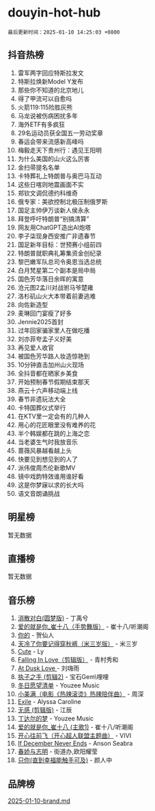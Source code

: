 # douyin-hot-hub

`最后更新时间：2025-01-10 14:25:03 +0800`

## 抖音热榜

1. 雷军两字回应特斯拉发文
1. 特斯拉焕新Model Y发布
1. 那些你不知道的北京地儿
1. 得了甲流可以自愈吗
1. 火箭119:115险胜灰熊
1. 马龙说被伤病困扰多年
1. 海外ETF有多疯狂
1. 29名运动员获全国五一劳动奖章
1. 春运会带来流感新高峰吗
1. 梅毅走天下贵州行：遇见王阳明
1. 为什么美国的山火这么厉害
1. 金扫帚提名名单
1. 卡特葬礼上特朗普与奥巴马互动
1. 这些日喀则地震画面不实
1. 郑钦文调侃德约科维奇
1. 俄专家：美欲控制北极压制俄罗斯
1. 国足主帅伊万谈新人侯永永
1. 拜登呼吁特朗普“别搞清算”
1. 网友用ChatGPT造出AI炮塔
1. 李子柒现身西安推广非遗春节
1. 国足新年目标：世预赛小组前四
1. 特朗普就职典礼筹集资金创纪录
1. 黎巴嫩军队总司令奥恩当选总统
1. 白月梵星第二个副本是局中局
1. 国色芳华落日余晖的寓意
1. 沧元图2孟川对战驸马爷楚雍
1. 洛杉矶山火大本带着前妻逃难
1. 向佐新造型
1. 麦琳回门宴瘦了好多
1. Jennie2025首封
1. 过年回家骗家里人在做吃播
1. 刘亦菲夸孟子义好美
1. 再见爱人收官
1. 被国色芳华路人妆造惊艳到
1. 10分钟直击加州山火现场
1. 全抖音都在晒家乡美食
1. 开始预制春节假期结束那天
1. 燕云十六声移动端上线
1. 春节非遗玩法大全
1. 卡特国葬仪式举行
1. 在KTV里一定会有的几种人
1. 用心的花匠眼里没有难养的花
1. 半个韩娱都在跳的上海之恋
1. 当老婆生气时我放音乐
1. 蔷薇风暴越看越上头
1. 快要见到想见到的人了
1. 派伟俊周杰伦新歌MV
1. 镜中戏韵特效谁用谁好看
1. 这是你梦寐以求的长大吗
1. 语文音朗诵挑战

## 明星榜

暂无数据

## 直播榜

暂无数据

## 音乐榜

1. [消散对白(圆梦版)](https://sf5-hl-cdn-tos.douyinstatic.com/obj/tos-cn-ve-2774/og4jB5I5IizzoZVAAAzWgBMAsMDWoArfwBOiFs) - 丁禹兮
1. [爱的就是你_崔十八（手势舞版）](https://sf5-hl-cdn-tos.douyinstatic.com/obj/tos-cn-ve-2774/oApB2AigNyB4sTw7JhBOikMAf0oDJzMWBuIrgm) - 崔十八/听潮阁
1. [你的](https://sf5-hl-cdn-tos.douyinstatic.com/obj/tos-cn-ve-2774/oYuIeKf42jB7sEV6B2upMdpYAgfrQWj0FeRegh) - 贺仙人
1. [天冷了你要记得穿秋裤（米三岁版）](https://sf5-hl-cdn-tos.douyinstatic.com/obj/tos-cn-ve-2774/oQlIwVIDWiZ6BQilAorS7MA0AgCkQDvcZAdm1) - 米三岁
1. [Cute](https://sf5-hl-cdn-tos.douyinstatic.com/obj/tos-cn-ve-2774/o4IbIzHWKAAB4wsS5qMBRiiAlEBGTpQRNfFvuo) - Ly
1. [Falling In Love（剪辑版）](https://sf5-hl-cdn-tos.douyinstatic.com/obj/tos-cn-ve-2774/o8ajpA8zzgBPahbBIO8AcKGBLJezFCRd1wfP9f) - 青村秀和
1. [ At Dusk  Love ](https://sf5-hl-cdn-tos.douyinstatic.com/obj/tos-cn-ve-2774/o8CrpCf5CaYgI4ZrtQgMQAFEfuGqNnRSDQAPBc) - 刘嗨雨
1. [执子之手 (剪辑2)](https://sf5-hl-cdn-tos.douyinstatic.com/obj/tos-cn-ve-2774/oUoZLQjCc31XzqsBnBQUNgeKtYPBcgbFDwtfcu) - 宝石Gem\哩哩
1. [冬日愿望清单](https://sf5-hl-cdn-tos.douyinstatic.com/obj/tos-cn-ve-2774/oIIgUOeamCFCVAzxN6MFRLIBlLGpUqQxeeHrLE) - Youzee Music
1. [小美满（电影《热辣滚烫》热辣陪伴曲）](https://sf5-hl-cdn-tos.douyinstatic.com/obj/tos-cn-ve-2774/o0GAn2lSgfZIDUgtevCGDQYnFg4CwnrBaxbTZL) - 周深
1. [Exile](https://sf5-hl-cdn-tos.douyinstatic.com/obj/tos-cn-ve-2774/oYj4gAQTknKE3WW0Je8KGmQ7z1cA4FefwtbufD) - Alyssa Caroline
1. [无感 (剪辑版)](https://sf5-hl-cdn-tos.douyinstatic.com/obj/tos-cn-ve-2774/o0eIsUzJBDlQaQFC5OFlgbMEZC1TFYBftOBn6p) - 江辰
1. [丁达尔的梦](https://sf3-cdn-tos.douyinstatic.com/obj/tos-cn-ve-2774/oMU3WirUZBVQkAC9ccG5P2IQirziZM2RTInUY) - Youzee Music
1. [爱的就是你_崔十八 (主歌1)](https://sf5-hl-cdn-tos.douyinstatic.com/obj/tos-cn-ve-2774/oI5BO5DhFZ6UTcNCnZaOCBLtZ7WIMQGfgnXf5E) - 崔十八/听潮阁
1. [开心往前飞（开心超人联盟主题曲）](https://sf5-hl-cdn-tos.douyinstatic.com/obj/tos-cn-ve-2774/9d8fb7c82cf1421fb93a9fe925275e0a) - VIVI
1. [If December Never Ends](https://sf6-cdn-tos.douyinstatic.com/obj/tos-cn-ve-2774/oY1IQMoTgCFIBg8RZifyqlBBt1UFgitTYmxeOS) - Anson Seabra
1. [春娇与志明](https://sf5-hl-cdn-tos.douyinstatic.com/obj/tos-cn-ve-2774/e530d8fceb7044b39707d7f9ff54add1) - 街道办,欧阳耀莹
1. [只你(直到幸福能触手可及)](https://sf5-hl-cdn-tos.douyinstatic.com/obj/tos-cn-ve-2774/o0lBkRDzFTeaVSUz3ZZSCBVtZ5DIMQGfgmEAuE) - 颜人中

## 品牌榜

[2025-01-10-brand.md](2025-01-10-brand.md)
